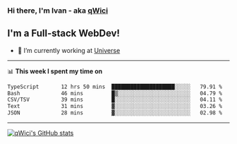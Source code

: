 ### Hi there, I'm Ivan - aka [qWici][website]

## I'm a Full-stack WebDev!
- 🔭 I’m currently working at [Universe][universe]

---

📊 **This week I spent my time on**
<!--START_SECTION:waka-->

```txt
TypeScript       12 hrs 50 mins  ████████████████████░░░░░   79.91 %
Bash             46 mins         █▒░░░░░░░░░░░░░░░░░░░░░░░   04.79 %
CSV/TSV          39 mins         █░░░░░░░░░░░░░░░░░░░░░░░░   04.11 %
Text             31 mins         ▓░░░░░░░░░░░░░░░░░░░░░░░░   03.26 %
JSON             28 mins         ▓░░░░░░░░░░░░░░░░░░░░░░░░   02.98 %
```

<!--END_SECTION:waka-->

---

[![qWici's GitHub stats](https://github-readme-stats.vercel.app/api?username=qWici)](https://github.com/qWici/github-readme-stats)

[website]: https://devkucher.com
[twitter]: https://twitter.com/KucherDev
[linkedin]: https://www.linkedin.com/in/ivankucher
[universe]: https://universeapps.limited
